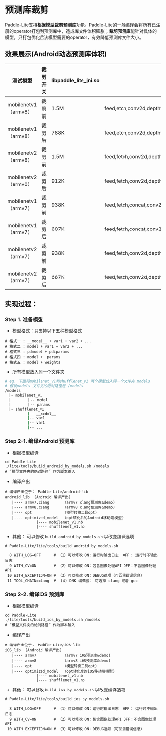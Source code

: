 
# 预测库裁剪

Paddle-Lite支持**根据模型裁剪预测库**功能。Paddle-Lite的一般编译会将所有已注册的operator打包到预测库中，造成库文件体积膨胀；**裁剪预测库**能针对具体的模型，只打包优化后该模型需要的operator，有效降低预测库文件大小。

## 效果展示(Android动态预测库体积)

| 测试模型 | 裁剪开关  | **libpaddle_lite_jni.so** |转化后模型中的OP|
| ------------------ | ---------------------------- | -------- |------------------|
| mobilenetv1（armv8） | 裁剪前 | 1.5M                | feed,etch,conv2d,depthwise_conv2d,fc,fpool2d,softmax     |
| mobilenetv1（armv8） | 裁剪后 |  788K              |feed,etch,conv2d,depthwise_conv2d,fc,fpool2d,softmax|
| mobilenetv2（armv8） | 裁剪前 | 1.5M                | feed,fetch,conv2d,depthwise_conv2d,elementwise_add,fc,pool2d,relu6,softmax |
| mobilenetv2（armv8） | 裁剪后 |  912K          |feed,fetch,conv2d,depthwise_conv2d,elementwise_add,fc,pool2d,relu6,softmax|
| mobilenetv1（armv7） | 裁剪前 | 938K     |feed,fetch,concat,conv2d,dropout,fc,pool2d,softmax|
| mobilenetv1（armv7） | 裁剪后 | 607K   |feed,fetch,concat,conv2d,dropout,fc,pool2d,softmax|
| mobilenetv2（armv7） | 裁剪前 | 938K | feed,fetch,conv2d,depthwise_conv2d,elementwise_add,fc,pool2d,relu6,softmax |
| mobilenetv2（armv7） | 裁剪后 |687K          |feed,fetch,conv2d,depthwise_conv2d,elementwise_add,fc,pool2d,relu6,softmax|



## 实现过程：


### Step 1. 准备模型
- 模型格式：只支持以下五种模型格式
``` shell
# 格式一 : __model__ + var1 + var2 + ...
# 格式二 : model + var1 + var2 + ...
# 格式三 : pdmodel + pdiparams
# 格式四 : model +  params
# 格式五 : model + weights
```

- 所有模型放入同一个文件夹

```bash
# eg. 下面将mobilenet_v1和shufflenet_v1 两个模型放入同一个文件夹 models
# 假设models 文件夹的绝对路径是 /models
/models
 ｜- mobilenet_v1
 ｜       ｜-- model
 ｜       ｜-- params
 ｜- shufflenet_v1
          |-- __model__
          |-- var1
          |-- var1
          |-- ...
```
### Step 2-1. 编译Android 预测库
- 根据模型编译

``` shell
cd Paddle-Lite 
./lite/tools/build_android_by_models.sh /models
# “模型文件夹的绝对路径” 作为脚本输入
```

- 编译产出

```shell
# 编译产出位于： Paddle-Lite/android-lib
android_lib  (Android 编译产出)
   |---- armv7.clang      （armv7 clang预测库&demo)
   |---- armv8.clang      （armv8 clang预测库&demo)
   |---- opt              （模型转换工具opt)
   |---- optimized_model  （opt转化后的Android移动端模型)
              |---- mobilenet_v1.nb
              |---- shufflenet_v1.nb
```

- 其他： 可以修改   `build_android_by_models.sh` 以改变编译选项

``` shell
# Paddle-Lite/lite/tools/build_android_by_models.sh

  8 WITH_LOG=OFF      # （1）可以修改 ON：运行时输出日志  OFF： 运行时不输出日志
  9 WITH_CV=ON        # （2）可以修改 ON：包含图像处理API OFF：不含图像处理API
 10 WITH_EXCEPTION=ON # （3）可以修改 ON：DEBUG选项（可回溯错误信息）
 11 TOOL_CHAIN=clang  #  (4) DNK 编译器： 可选择 clang 或着 gcc
```
### Step 2-2. 编译iOS 预测库

- 根据模型编译

``` shell
cd Paddle-Lite 
./lite/tools/build_ios_by_models.sh /models
# “模型文件夹的绝对路径” 作为脚本输入
```

- 编译产出

```shell
# 编译产出位于： Paddle-Lite/iOS-lib
iOS_lib  (Android 编译产出)
   |---- armv7            （armv7 iOS预测库&demo)
   |---- armv8            （armv8 iOS预测库&demo)
   |---- opt              （模型转换工具opt)
   |---- optimized_model  （opt转化后的iOS移动端模型)
              |---- mobilenet_v1.nb
              |---- shufflenet_v1.nb
```

- 其他： 可以修改   `build_ios_by_models.sh` 以改变编译选项

``` shell
# Paddle-Lite/lite/tools/build_ios_by_models.sh

  8 WITH_LOG=OFF      # （1）可以修改 ON：运行时输出日志  OFF： 运行时不输出日志
  9 WITH_CV=ON        # （2）可以修改 ON：包含图像处理API OFF：不含图像处理API
 10 WITH_EXCEPTION=ON # （3）可以修改 ON：DEBUG选项（可回溯错误信息）
```
